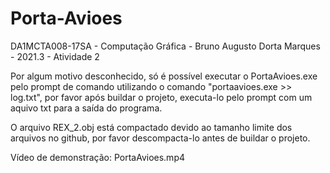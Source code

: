 # Porta-Avioes
DA1MCTA008-17SA - Computação Gráfica - Bruno Augusto Dorta Marques - 2021.3 - Atividade 2

Por algum motivo desconhecido, só é possível executar o PortaAvioes.exe pelo prompt de comando utilizando o comando "portaavioes.exe >> log.txt", por favor após buildar o projeto, executa-lo pelo prompt com um aquivo txt para a saída do programa.

O arquivo REX_2.obj está compactado devido ao tamanho limite dos arquivos no github, por favor descompacta-lo antes de buildar o projeto.

Vídeo de demonstração: PortaAvioes.mp4
